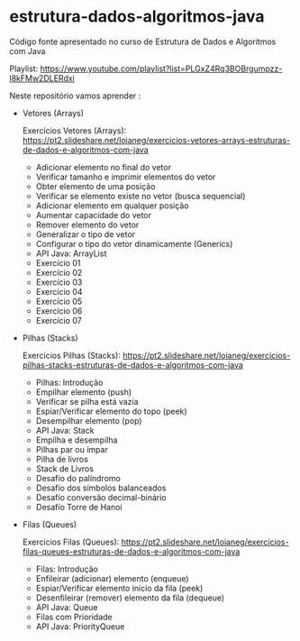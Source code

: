 # estrutura-dados-algoritmos-java
Código fonte apresentado no curso de Estrutura de Dados e Algoritmos com Java

Playlist: https://www.youtube.com/playlist?list=PLGxZ4Rq3BOBrgumpzz-l8kFMw2DLERdxi

Neste repositório vamos aprender :

* Vetores (Arrays)
  
  Exercicios Vetores (Arrays): https://pt2.slideshare.net/loianeg/exercicios-vetores-arrays-estruturas-de-dados-e-algoritmos-com-java

  * Adicionar elemento no final do vetor
  * Verificar tamanho e imprimir elementos do vetor
  * Obter elemento de uma posição
  * Verificar se elemento existe no vetor (busca sequencial)
  * Adicionar elemento em qualquer posição
  * Aumentar capacidade do vetor
  * Remover elemento do vetor
  * Generalizar o tipo de vetor
  * Configurar o tipo do vetor dinamicamente (Generics)
  * API Java: ArrayList
  * Exercício 01
  * Exercício 02
  * Exercício 03
  * Exercício 04
  * Exercício 05
  * Exercício 06
  * Exercício 07
* Pilhas (Stacks)
  
  Exercicios Pilhas (Stacks): https://pt2.slideshare.net/loianeg/exercicios-pilhas-stacks-estruturas-de-dados-e-algoritmos-com-java

  * Pilhas: Introdução
  * Empilhar elemento (push)
  * Verificar se pilha está vazia
  * Espiar/Verificar elemento do topo (peek)
  * Desempilhar elemento (pop)
  * API Java: Stack
  * Empilha e desempilha
  * Pilhas par ou ímpar
  * Pilha de livros
  * Stack de Livros
  * Desafio do palíndromo
  * Desafío dos símbolos balanceados
  * Desafío conversão decimal-binário
  * Desafío Torre de Hanoi
* Filas (Queues)
  
  Exercicios Filas (Queues): https://pt2.slideshare.net/loianeg/exercicios-filas-queues-estruturas-de-dados-e-algoritmos-com-java

  * Filas: Introdução
  * Enfileirar (adicionar) elemento (enqueue)
  * Espiar/Verificar elemento início da fila (peek)
  * Desenfileirar (remover) elemento da fila (dequeue)
  * API Java: Queue
  * Filas com Prioridade
  * API Java: PriorityQueue


  



